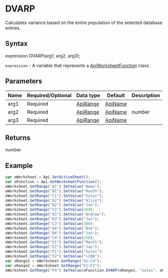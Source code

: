 # DVARP

Calculates variance based on the entire population of the selected database entries.

## Syntax

expression.DVARP(arg1, arg2, arg3);

`expression` - A variable that represents a [ApiWorksheetFunction](../ApiWorksheetFunction.md) class.

## Parameters

| **Name** | **Required/Optional** | **Data type** | **Default** | **Description** |
| ------------- | ------------- | ------------- | ------------- | ------------- |
| arg1 | Required | [ApiRange](../../ApiRange/ApiRange.md) | [ApiName](../../ApiName/ApiName.md) |  | The range of cells that makes up the list or database. A database is a list of related data. |
| arg2 | Required | [ApiRange](../../ApiRange/ApiRange.md) | [ApiName](../../ApiName/ApiName.md) | number | string |  | The column which is used in the function. Either the label of the column in double quotation marks or a number that represents the column's position in the list. |
| arg3 | Required | [ApiRange](../../ApiRange/ApiRange.md) | [ApiName](../../ApiName/ApiName.md) |  | The range of cells that contains the conditions you specify. The range includes at least one column label and at least one cell below the column label for a condition. |

## Returns

number

## Example



```javascript
var oWorksheet = Api.GetActiveSheet();
var oFunction = Api.GetWorksheetFunction();
oWorksheet.GetRange("A1").SetValue("Name");
oWorksheet.GetRange("B1").SetValue("Month");
oWorksheet.GetRange("C1").SetValue("Sales");
oWorksheet.GetRange("A2").SetValue("Alice");
oWorksheet.GetRange("B2").SetValue("Jan");
oWorksheet.GetRange("C2").SetValue(200);
oWorksheet.GetRange("A3").SetValue("Andrew");
oWorksheet.GetRange("B3").SetValue("Jan");
oWorksheet.GetRange("C3").SetValue(300);
oWorksheet.GetRange("A4").SetValue("Bob");
oWorksheet.GetRange("B4").SetValue("Jan");
oWorksheet.GetRange("C4").SetValue(250);
oWorksheet.GetRange("E1").SetValue("Month");
oWorksheet.GetRange("E2").SetValue("Jan");
oWorksheet.GetRange("F1").SetValue("Sales");
oWorksheet.GetRange("F2").SetValue(">200");
var oRange1 = oWorksheet.GetRange("A1:C4");
var oRange2 = oWorksheet.GetRange("E1:F2");
oWorksheet.GetRange("F4").SetValue(oFunction.DVARP(oRange1, "Sales", oRange2));
```

